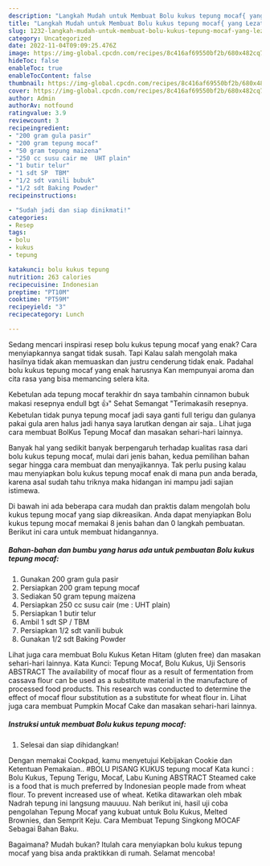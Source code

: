 ```yaml
---
description: "Langkah Mudah untuk Membuat Bolu kukus tepung mocaf{ yang Lezat,  Menu Buat lebaran"
title: "Langkah Mudah untuk Membuat Bolu kukus tepung mocaf{ yang Lezat,  Menu Buat lebaran"
slug: 1232-langkah-mudah-untuk-membuat-bolu-kukus-tepung-mocaf-yang-lezat-menu-buat-lebaran
category: Uncategorized
date: 2022-11-04T09:09:25.476Z
image: https://img-global.cpcdn.com/recipes/8c416af69550bf2b/680x482cq70/bolu-kukus-tepung-mocaf-foto-resep-utama.jpg
hideToc: false
enableToc: true
enableTocContent: false
thumbnail: https://img-global.cpcdn.com/recipes/8c416af69550bf2b/680x482cq70/bolu-kukus-tepung-mocaf-foto-resep-utama.jpg
cover: https://img-global.cpcdn.com/recipes/8c416af69550bf2b/680x482cq70/bolu-kukus-tepung-mocaf-foto-resep-utama.jpg
author: Admin
authorAv: notfound
ratingvalue: 3.9
reviewcount: 3
recipeingredient:
- "200 gram gula pasir"
- "200 gram tepung mocaf"
- "50 gram tepung maizena"
- "250 cc susu cair me  UHT plain"
- "1 butir telur"
- "1 sdt SP  TBM"
- "1/2 sdt vanili bubuk"
- "1/2 sdt Baking Powder"
recipeinstructions:

- "Sudah jadi dan siap dinikmati!"
categories:
- Resep
tags:
- bolu
- kukus
- tepung

katakunci: bolu kukus tepung 
nutrition: 263 calories
recipecuisine: Indonesian
preptime: "PT10M"
cooktime: "PT59M"
recipeyield: "3"
recipecategory: Lunch

---
```



Sedang mencari inspirasi resep bolu kukus tepung mocaf yang enak? Cara menyiapkannya sangat tidak susah. Tapi Kalau salah mengolah maka hasilnya tidak akan memuaskan dan justru cenderung tidak enak. Padahal bolu kukus tepung mocaf yang enak harusnya Kan mempunyai aroma dan cita rasa yang bisa memancing selera kita.


Kebetulan ada tepung mocaf terakhir dn saya tambahin cinnamon bubuk makasi resepnya endull bgt 👍&#34; Sehat Semangat &#34;Terimakasih resepnya. Kebetulan tidak punya tepung mocaf jadi saya ganti full terigu dan gulanya pakai gula aren halus jadi hanya saya larutkan dengan air saja.. Lihat juga cara membuat BolKus Tepung Mocaf dan masakan sehari-hari lainnya.

Banyak hal yang sedikit banyak berpengaruh terhadap kualitas rasa dari bolu kukus tepung mocaf, mulai dari jenis bahan, kedua pemilihan bahan segar hingga cara membuat dan menyajikannya. Tak perlu pusing kalau mau menyiapkan bolu kukus tepung mocaf enak di mana pun anda berada, karena asal sudah tahu triknya maka hidangan ini mampu jadi sajian istimewa.


Di bawah ini ada beberapa cara mudah dan praktis dalam mengolah bolu kukus tepung mocaf yang siap dikreasikan. Anda dapat menyiapkan Bolu kukus tepung mocaf memakai 8 jenis bahan dan 0 langkah pembuatan. Berikut ini cara untuk membuat hidangannya.

<!--inarticleads1-->

##### Bahan-bahan dan bumbu yang harus ada untuk pembuatan Bolu kukus tepung mocaf:

1. Gunakan 200 gram gula pasir
1. Persiapkan 200 gram tepung mocaf
1. Sediakan 50 gram tepung maizena
1. Persiapkan 250 cc susu cair (me : UHT plain)
1. Persiapkan 1 butir telur
1. Ambil 1 sdt SP / TBM
1. Persiapkan 1/2 sdt vanili bubuk
1. Gunakan 1/2 sdt Baking Powder


Lihat juga cara membuat Bolu Kukus Ketan Hitam (gluten free) dan masakan sehari-hari lainnya. Kata Kunci: Tepung Mocaf, Bolu Kukus, Uji Sensoris ABSTRACT The availability of mocaf flour as a result of fermentation from cassava flour can be used as a substitute material in the manufacture of processed food products. This research was conducted to determine the effect of mocaf flour substitution as a substitute for wheat flour in. Lihat juga cara membuat Pumpkin Mocaf Cake dan masakan sehari-hari lainnya. 

<!--inarticleads2-->

##### Instruksi untuk membuat Bolu kukus tepung mocaf:


1. Selesai dan siap dihidangkan!

Dengan memakai Cookpad, kamu menyetujui Kebijakan Cookie dan Ketentuan Pemakaian.. #BOLU PISANG KUKUS tepung mocaf Kata kunci : Bolu Kukus, Tepung Terigu, Mocaf, Labu Kuning ABSTRACT Steamed cake is a food that is much preferred by Indonesian people made from wheat flour. To prevent increased use of wheat. Ketika ditawarkan oleh mbak Nadrah tepung ini langsung mauuuu. Nah berikut ini, hasil uji coba pengolahan Tepung Mocaf yang kubuat untuk Bolu Kukus, Melted Brownies, dan Semprit Keju. Cara Membuat Tepung Singkong MOCAF Sebagai Bahan Baku. 

Bagaimana? Mudah bukan? Itulah cara menyiapkan bolu kukus tepung mocaf yang bisa anda praktikkan di rumah. Selamat mencoba!
